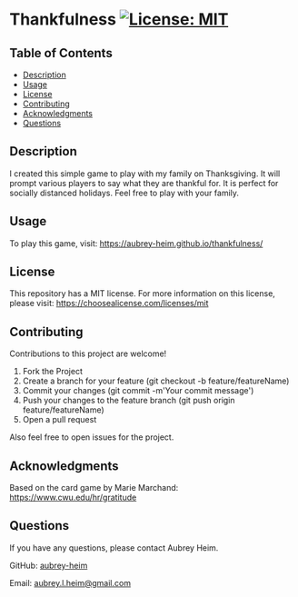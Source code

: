 # Thankfulness [![License: MIT](https://img.shields.io/badge/License-MIT-yellow.svg)](https://opensource.org/licenses/MIT)

## Table of Contents
* [Description](#description)
* [Usage](#usage)
* [License](#license)
* [Contributing](#contributing)
* [Acknowledgments](#acknowledgments)
* [Questions](#questions)
    
## Description
I created this simple game to play with my family on Thanksgiving. It will prompt various players to say what they are thankful for. It is perfect for socially distanced holidays. Feel free to play with your family.

## Usage
To play this game, visit: https://aubrey-heim.github.io/thankfulness/

## License
This repository has a MIT license. For more information on this license, please visit: https://choosealicense.com/licenses/mit     

## Contributing
Contributions to this project are welcome!
<ol>
    <li>Fork the Project</li>
    <li>Create a branch for your feature (git checkout -b feature/featureName)</li>
    <li>Commit your changes (git commit -m'Your commit message')</li>
    <li>Push your changes to the feature branch (git push origin feature/featureName)</li>
    <li>Open a pull request</li>
</ol>

Also feel free to open issues for the project.

## Acknowledgments
Based on the card game by Marie Marchand: https://www.cwu.edu/hr/gratitude

## Questions
If you have any questions, please contact Aubrey Heim.

GitHub: [aubrey-heim](https://github.com/aubrey-heim)

Email: [aubrey.l.heim@gmail.com](mailto:aubrey.l.heim@gmail.com)

